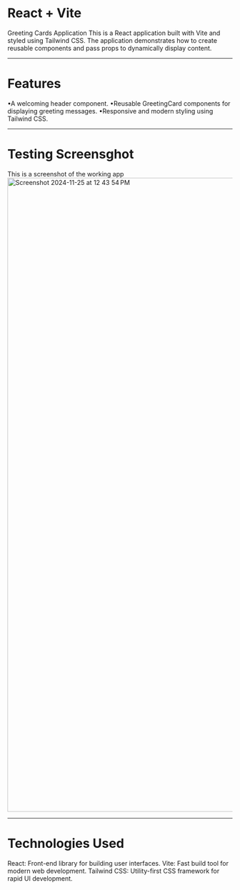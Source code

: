 # React + Vite
Greeting Cards Application
This is a React application built with Vite and styled using Tailwind CSS. The application demonstrates how to create reusable components and pass props to dynamically display content.
___

# Features
•A welcoming header component.
•Reusable GreetingCard components for displaying greeting messages.
•Responsive and modern styling using Tailwind CSS.
___

# Testing Screensghot
This is a screenshot of the working app
<img width="1420" alt="Screenshot 2024-11-25 at 12 43 54 PM" src="https://github.com/user-attachments/assets/31e3da27-5ec5-41f1-b885-c253f63625ba">
___

# Technologies Used
React: Front-end library for building user interfaces.
Vite: Fast build tool for modern web development.
Tailwind CSS: Utility-first CSS framework for rapid UI development.
